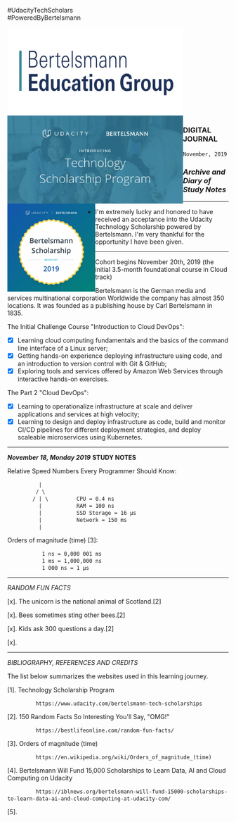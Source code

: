 
 #UdacityTechScholars                                      
 #PoweredByBertelsmann
 
<img align="center" width="400" height="200" src="/image/education.png">

<img align="left" width="400" height="200" src="/image/title.png">


###                            DIGITAL JOURNAL                                           



    November, 2019
                                                                             
                                                                             
                                                                              
                                                                              
                                                             
                        

### ***Archive and Diary of Study Notes***



 


<img align="left" width="200" height="200" src="/image/Bertelsmann.jpg">

______

- I'm extremely lucky and honored to have received an acceptance into the Udacity Technology Scholarship powered by Bertelsmann. I'm very thankful for the opportunity I have been given.

______

Cohort begins Nov‍emb‍er 2‍0th, 2‍01‍9 (the initial 3.5-month foundational course in Cloud track)


Bertelsmann is the German media and services multinational corporation Worldwide the company has almost 350 locations. It was founded as a publishing house by Carl Bertelsmann in 1835. 


The Initial Challenge Course "Introduction to Cloud DevOps":

   - [x] Learning cloud computing fundamentals and the basics of the command line interface of a Linux server;
   - [x] Getting hands-on experience deploying infrastructure using code, and an introduction to version control with Git & GitHub;
   - [x] Exploring tools and services offered by Amazon Web Services through interactive hands-on exercises.
   
The Part 2 "Cloud DevOps":  

   - [x] Learning to operationalize infrastructure at scale and deliver applications and services at high velocity;
   - [x] Learning to design and deploy infrastructure as code, build and monitor CI/CD pipelines for different deployment strategies, and deploy scaleable microservices using Kubernetes. 
  
__________
***November 18, Monday 2019***
**STUDY NOTES**

Relative Speed Numbers Every Programmer Should Know:

              |
             / \
            / | \         CPU = 0.4 ns
              |           RAM = 100 ns
              |           SSD Storage = 16 µs
              |           Network = 150 ms
              |

Orders of magnitude (time) [3]:

               1 ns = 0,000 001 ms
               1 ms = 1,000,000 ns
               1 000 ns = 1 µs
______  
   
   *RANDOM FUN FACTS*
   
  [x]. The unicorn is the national animal of Scotland.[2]
  
  [x]. Bees sometimes sting other bees.[2]
  
  [x]. Kids ask 300 questions a day.[2]
  
  [x].
  
  ______  
   
   *BIBLIOGRAPHY, REFERENCES AND CREDITS*
   
   
The list below summarizes the websites used in this learning journey.

[1]. Technology Scholarship Program

             https://www.udacity.com/bertelsmann-tech-scholarships
             
             
[2]. 150 Random Facts So Interesting You'll Say, "OMG!"

             https://bestlifeonline.com/random-fun-facts/
             
             
[3].  Orders of magnitude (time)  

             https://en.wikipedia.org/wiki/Orders_of_magnitude_(time)  
             
             
[4].  Bertelsmann Will Fund 15,000 Scholarships to Learn Data, AI and Cloud Computing on Udacity

             https://iblnews.org/bertelsmann-will-fund-15000-scholarships-to-learn-data-ai-and-cloud-computing-at-udacity-com/    
             
             
[5].        
             
             
             
             
             
